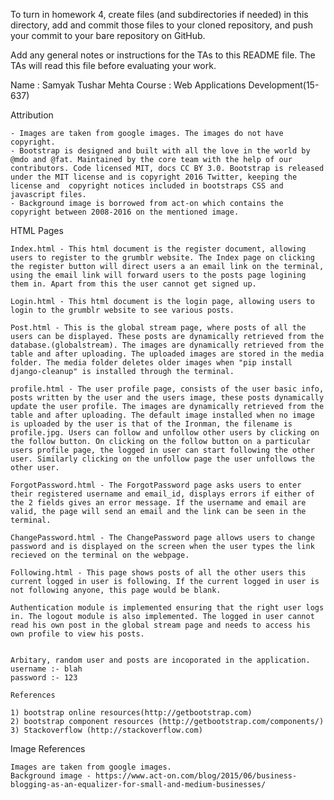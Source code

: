 To turn in homework 4, create files (and subdirectories if needed) in
this directory, add and commit those files to your cloned repository,
and push your commit to your bare repository on GitHub.

Add any general notes or instructions for the TAs to this README file.
The TAs will read this file before evaluating your work.

Name : Samyak Tushar Mehta 
Course : Web Applications Development(15-637)


Attribution
	
	- Images are taken from google images. The images do not have copyright.
	- Bootstrap is designed and built with all the love in the world by @mdo and @fat. Maintained by the core team with the help of our contributors. Code licensed MIT, docs CC BY 3.0. Bootstrap is released under the MIT license and is copyright 2016 Twitter, keeping the license and  copyright notices included in bootstraps CSS and javascript files.
	- Background image is borrowed from act-on which contains the copyright between 2008-2016 on the mentioned image.

HTML Pages
	
	Index.html - This html document is the register document, allowing users to register to the grumblr website. The Index page on clicking the register button will direct users a an email link on the terminal, using the email link will forward users to the posts page logining them in. Apart from this the user cannot get signed up.

	Login.html - This html document is the login page, allowing users to login to the grumblr website to see various posts.
	
	Post.html - This is the global stream page, where posts of all the users can be displayed. These posts are dynamically retrieved from the database.(globalstream). The images are dynamically retrieved from the table and after uploading. The uploaded images are stored in the media folder. The media folder deletes older images when "pip install django-cleanup" is installed through the terminal.
	
	profile.html - The user profile page, consists of the user basic info, posts written by the user and the users image, these posts dynamically update the user profile. The images are dynamically retrieved from the table and after uploading. The default image installed when no image is uploaded by the user is that of the Ironman, the filename is profile.jpg. Users can follow and unfollow other users by clicking on the follow button. On clicking on the follow button on a particular users profile page, the logged in user can start following the other user. Similarly clicking on the unfollow page the user unfollows the other user.
	
	ForgotPassword.html - The ForgotPassword page asks users to enter their registered username and email_id, displays errors if either of the 2 fields gives an error message. If the username and email are valid, the page will send an email and the link can be seen in the terminal.

	ChangePassword.html - The ChangePassword page allows users to change password and is displayed on the screen when the user types the link recieved on the terminal on the webpage.

	Following.html - This page shows posts of all the other users this current logged in user is following. If the current logged in user is not following anyone, this page would be blank.

	Authentication module is implemented ensuring that the right user logs in. The logout module is also implemented. The logged in user cannot read his own post in the global stream page and needs to access his own profile to view his posts.


	Arbitary, random user and posts are incoporated in the application. 
	username :- blah	
	password :- 123 

	References

	1) bootstrap online resources(http://getbootstrap.com)
	2) bootstrap component resources (http://getbootstrap.com/components/)
	3) Stackoverflow (http://stackoverflow.com)

Image References
	
	Images are taken from google images.
	Background image - https://www.act-on.com/blog/2015/06/business-blogging-as-an-equalizer-for-small-and-medium-businesses/